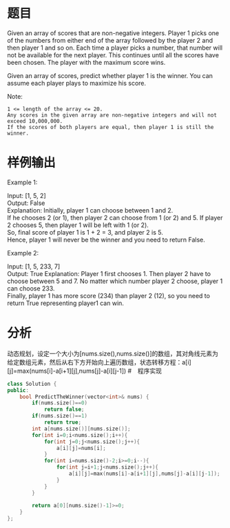 # 题目
Given an array of scores that are non-negative integers. Player 1 picks one of the numbers from either end of the array followed by the player 2 and then player 1 and so on. Each time a player picks a number, that number will not be available for the next player. This continues until all the scores have been chosen. The player with the maximum score wins.

Given an array of scores, predict whether player 1 is the winner. You can assume each player plays to maximize his score.

Note:

    1 <= length of the array <= 20.
    Any scores in the given array are non-negative integers and will not exceed 10,000,000.
    If the scores of both players are equal, then player 1 is still the winner.
# 样例输出
Example 1:

Input: [1, 5, 2]\
Output: False\
Explanation: Initially, player 1 can choose between 1 and 2. \
If he chooses 2 (or 1), then player 2 can choose from 1 (or 2) and 5. If player 2 chooses 5, then player 1 will be left with 1 (or 2). \
So, final score of player 1 is 1 + 2 = 3, and player 2 is 5. \
Hence, player 1 will never be the winner and you need to return False.

Example 2:

Input: [1, 5, 233, 7]\
Output: True
Explanation: Player 1 first chooses 1. Then player 2 have to choose between 5 and 7. No matter which number player 2 choose, player 1 can choose 233.\
Finally, player 1 has more score (234) than player 2 (12), so you need to return True representing player1 can win.
# 分析
动态规划，设定一个大小为[nums.size(),nums.size()]的数组，其对角线元素为给定数组元素，然后从右下方开始向上遍历数组，状态转移方程：a[i][j]=max(nums[i]-a[i+1][j],nums[j]-a[i][j-1])
#　程序实现
```cpp
class Solution {
public:
    bool PredictTheWinner(vector<int>& nums) {
        if(nums.size()==0)
            return false;
        if(nums.size()==1)
            return true;
        int a[nums.size()][nums.size()];
        for(int i=0;i<nums.size();i++){
            for(int j=0;j<nums.size();j++){
                a[i][j]=nums[i];
            }
            for(int i=nums.size()-2;i>=0;i--){
                for(int j=i+1;j<nums.size();j++){
                    a[i][j]=max(nums[i]-a[i+1][j],nums[j]-a[i][j-1]);
                }
            }
        }
        
        return a[0][nums.size()-1]>=0;
    }
};
```